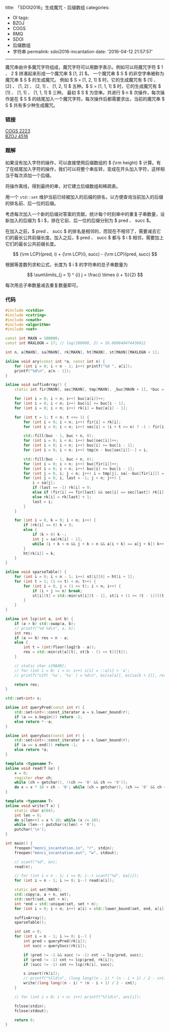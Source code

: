 title: 「SDOI2016」生成魔咒 - 后缀数组
categories:
  - OI
tags:
  - BZOJ
  - COGS
  - RMQ
  - SDOI
  - 后缀数组
  - 字符串
permalink: sdoi2016-incantation
date: '2016-04-12 21:57:57'
---

魔咒串由许多魔咒字符组成，魔咒字符可以用数字表示。例如可以将魔咒字符 $ 1 $、$ 2 $ 拼凑起来形成一个魔咒串 $ [1, 2] $。
一个魔咒串 $ S $ 的非空字串被称为魔咒串 $ S $ 的生成魔咒。
例如 $ S = [1, 2, 1] $ 时，它的生成魔咒有 $ [1] $、$ [2] $、$ [1, 2] $、$ [2, 1] $、$ [1, 2, 1] $ 五种。$ S = [1, 1, 1] $ 时，它的生成魔咒有 $ [1] $、$ [1, 1] $、$ [1, 1, 1] $ 三种。
最初 $ S $ 为空串。共进行 $ n $ 次操作，每次操作是在 $ S $ 的结尾加入一个魔咒字符。每次操作后都需要求出，当前的魔咒串 $ S $ 共有多少种生成魔咒。

<!-- more -->

### 链接

[COGS 2223](http://cogs.top/cogs/problem/problem.php?pid=2223)  
[BZOJ 4516](http://www.lydsy.com/JudgeOnline/problem.php?id=4516)

### 题解

如果没有加入字符的操作，可以直接使用后缀数组的 $ {\rm height} $ 计算。有了在结尾加入字符的操作，我们可以将整个串反转，变成在开头加入字符，这样相当于每次添加一个后缀。

将操作离线，得到最终的串，对它建立后缀数组和稀疏表。

用一个 `std::set` 维护当前已经被加入的后缀的排名，以方便查询当前加入的后缀的排名前、后一位的后缀。

考虑每次加入一个新的后缀对答案的贡献。统计每个时刻串中的重复子串数量，设新加入的后缀为 $ i $，排在它前、后一位的后缀分别为 $ pred $、$ succ $。

在加入之前，$ pred $、$ succ $ 的排名是相邻的，而现在不相邻了，需要减去它们的最长公共前缀长度。加入之后，$ pred $、$ succ $ 都与 $ i $ 相邻，需要加上它们的最长公共前缀长度。

$$ {\rm LCP}(pred, i) + {\rm LCP}(i, succ) - {\rm LCP}(pred, succ) $$

根据等差数列求和公式，长度为 $ i $ 的字符串的总子串数量为

$$ \sum\limits_{j = 1} ^ {i} j = \frac{i \times (i + 1)}{2} $$

每次用总子串数量减去重复数量即可。

### 代码

```cpp
#include <cstdio>
#include <cstring>
#include <cmath>
#include <algorithm>
#include <set>

const int MAXN = 100000;
const int MAXLOGN = 17; // log(100000, 2) = 16.609640474436812

int n, a[MAXN], sa[MAXN], rk[MAXN], ht[MAXN], st[MAXN][MAXLOGN + 1];

inline void ary(const int *a, const int n) {
    for (int i = 0; i < n - 1; i++) printf("%d ", a[i]);
    printf("%d\n", a[n - 1]);
}

inline void suffixArray() {
    static int fir[MAXN], sec[MAXN], tmp[MAXN], _buc[MAXN + 1], *buc = _buc + 1;

    for (int i = 0; i < n; i++) buc[a[i]]++;
    for (int i = 0; i < n; i++) buc[i] += buc[i - 1];
    for (int i = 0; i < n; i++) rk[i] = buc[a[i] - 1];

    for (int t = 1; t < n; t <<= 1) {
        for (int i = 0; i < n; i++) fir[i] = rk[i];
        for (int i = 0; i < n; i++) sec[i] = (i + t >= n) ? -1 : fir[i + t];

        std::fill(buc - 1, buc + n, 0);
        for (int i = 0; i < n; i++) buc[sec[i]]++;
        for (int i = 0; i < n; i++) buc[i] += buc[i - 1];
        for (int i = 0; i < n; i++) tmp[n - buc[sec[i]]--] = i;

        std::fill(buc - 1, buc + n, 0);
        for (int i = 0; i < n; i++) buc[fir[i]]++;
        for (int i = 0; i < n; i++) buc[i] += buc[i - 1];
        for (int j = 0, i; j < n; j++) i = tmp[j], sa[--buc[fir[i]]] = i;
        for (int j = 0, i, last = -1; j < n; j++) {
            i = sa[j];
            if (last == -1) rk[i] = 0;
            else if (fir[i] == fir[last] && sec[i] == sec[last]) rk[i] = rk[last];
            else rk[i] = rk[last] + 1;
            last = i;
        }
    }

    for (int i = 0, k = 0; i < n; i++) {
        if (rk[i] == 0) k = 0;
        else {
            if (k > 0) k--;
            int j = sa[rk[i] - 1];
            while (i + k < n && j + k < n && a[i + k] == a[j + k]) k++;
        }
        ht[rk[i]] = k;
    }
}

inline void sparseTable() {
    for (int i = 0; i < n - 1; i++) st[i][0] = ht[i + 1];
    for (int t = 1; (1 << t) < n; t++) {
        for (int i = 0, j = (1 << t); i < n; i++) {
            if (i + j >= n) break;
            st[i][t] = std::min(st[i][t - 1], st[i + (1 << (t - 1))][t - 1]);
        }
    }
}

inline int lcp(int a, int b) {
    if (a > b) std::swap(a, b);
    // printf("%d %d\n", a, b);
    int res;
    if (a == b) res = n - a;
    else {
        int t = (int)floor(log2(b - a));
        res = std::min(st[a][t], st[b - (1 << t)][t]);
    }

    // static char s[MAXN];
    // for (int i = 0; i < n; i++) s[i] = ::a[i] + 'a';
    // printf("LCP( '%s', '%s' ) = %d\n", &s[sa[a]], &s[sa[b + 1]], res);

    return res;
}

std::set<int> s;

inline int queryPred(const int r) {
    std::set<int>::const_iterator a = s.lower_bound(r);
    if (a == s.begin()) return -1;
    else return *--a;
}

inline int querySucc(const int r) {
    std::set<int>::const_iterator a = s.lower_bound(r);
    if (a == s.end()) return -1;
    else return *a;
}

template <typename T>
inline void read(T &x) {
    x = 0;
    register char ch;
    while (ch = getchar(), !(ch >= '0' && ch <= '9'));
    do x = x * 10 + ch - '0'; while (ch = getchar(), (ch >= '0' && ch <= '9'));
}

template <typename T>
inline void write(T x) {
    static char s[64];
    int len = 0;
    do s[len++] = x % 10; while (x /= 10);
    while (len--) putchar(s[len] + '0');
    putchar('\n');
}

int main() {
    freopen("menci_incantation.in", "r", stdin);
    freopen("menci_incantation.out", "w", stdout);

    // scanf("%d", &n);
    read(n);

    // for (int i = n - 1; i >= 0; i--) scanf("%d", &a[i]);
    for (int i = n - 1; i >= 0; i--) read(a[i]);

    static int set[MAXN];
    std::copy(a, a + n, set);
    std::sort(set, set + n);
    int *end = std::unique(set, set + n);
    for (int i = 0; i < n; i++) a[i] = std::lower_bound(set, end, a[i]) - set;

    suffixArray();
    sparseTable();

    int cnt = 0;
    for (int i = n - 1; i >= 0; i--) {
        int pred = queryPred(rk[i]);
        int succ = querySucc(rk[i]);

        if (pred != -1 && succ != -1) cnt -= lcp(pred, succ);
        if (pred != -1) cnt += lcp(pred, rk[i]);
        if (succ != -1) cnt += lcp(rk[i], succ);

        s.insert(rk[i]);
        // printf("%lld\n", (long long)(n - i) * (n - i + 1) / 2 - cnt);
        write((long long)(n - i) * (n - i + 1) / 2 - cnt);
    }

    // for (int i = 0; i < n; i++) printf("%lld\n", ans[i]);

    fclose(stdin);
    fclose(stdout);

    return 0;
}
```